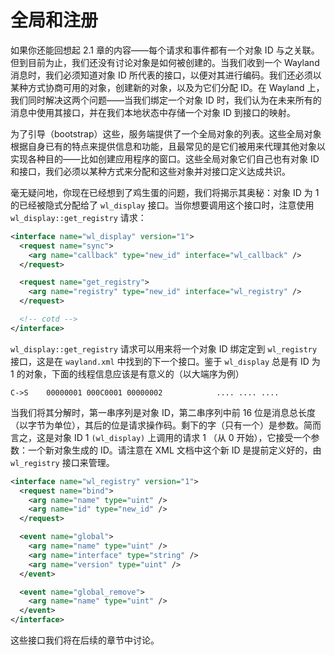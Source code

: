 # 全局和注册

如果你还能回想起 2.1 章的内容——每个请求和事件都有一个对象 ID 与之关联。但到目前为止，我们还没有讨论对象是如何被创建的。当我们收到一个 Wayland 消息时，我们必须知道对象 ID 所代表的接口，以便对其进行编码。我们还必须以某种方式协商可用的对象，创建新的对象，以及为它们分配 ID。在 Wayland 上，我们同时解决这两个问题——当我们绑定一个对象 ID 时，我们认为在未来所有的消息中使用其接口，并在我们本地状态中存储一个对象 ID 到接口的映射。

为了引导（bootstrap）这些，服务端提供了一个全局对象的列表。这些全局对象根据自身已有的特点来提供信息和功能，且最常见的是它们被用来代理其他对象以实现各种目的——比如创建应用程序的窗口。这些全局对象它们自己也有对象 ID 和接口，我们必须以某种方式来分配和这些对象并对接口定义达成共识。

毫无疑问地，你现在已经想到了鸡生蛋的问题，我们将揭示其奥秘：对象 ID 为 1 的已经被隐式分配给了 `wl_display` 接口。当你想要调用这个接口时，注意使用 `wl_display::get_registry` 请求：

```xml
<interface name="wl_display" version="1">
  <request name="sync">
    <arg name="callback" type="new_id" interface="wl_callback" />
  </request>

  <request name="get_registry">
    <arg name="registry" type="new_id" interface="wl_registry" />
  </request>

  <!-- cotd -->
</interface>
```

`wl_display::get_registry` 请求可以用来将一个对象 ID 绑定定到 `wl_registry` 接口，这是在 `wayland.xml` 中找到的下一个接口。鉴于 `wl_display` 总是有 ID 为 1 的对象，下面的线程信息应该是有意义的（以大端序为例）

```
C->S    00000001 000C0001 00000002            .... .... ....
```

当我们将其分解时，第一串序列是对象 ID，第二串序列中前 16 位是消息总长度（以字节为单位），其后的位是请求操作码。剩下的字（只有一个）是参数。简而言之，这是对象 ID 1 `(wl_display)` 上调用的请求 1
（从 0 开始），它接受一个参数：一个新对象生成的 ID。请注意在 XML 文档中这个新 ID 是提前定义好的，由 `wl_registry` 接口来管理。

```xml
<interface name="wl_registry" version="1">
  <request name="bind">
    <arg name="name" type="uint" />
    <arg name="id" type="new_id" />
  </request>

  <event name="global">
    <arg name="name" type="uint" />
    <arg name="interface" type="string" />
    <arg name="version" type="uint" />
  </event>

  <event name="global_remove">
    <arg name="name" type="uint" />
  </event>
</interface>
```

 这些接口我们将在后续的章节中讨论。